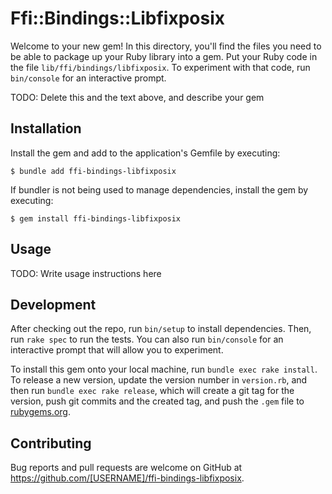 # Ffi::Bindings::Libfixposix

Welcome to your new gem! In this directory, you'll find the files you need to be able to package up your Ruby library into a gem. Put your Ruby code in the file `lib/ffi/bindings/libfixposix`. To experiment with that code, run `bin/console` for an interactive prompt.

TODO: Delete this and the text above, and describe your gem

## Installation

Install the gem and add to the application's Gemfile by executing:

    $ bundle add ffi-bindings-libfixposix

If bundler is not being used to manage dependencies, install the gem by executing:

    $ gem install ffi-bindings-libfixposix

## Usage

TODO: Write usage instructions here

## Development

After checking out the repo, run `bin/setup` to install dependencies. Then, run `rake spec` to run the tests. You can also run `bin/console` for an interactive prompt that will allow you to experiment.

To install this gem onto your local machine, run `bundle exec rake install`. To release a new version, update the version number in `version.rb`, and then run `bundle exec rake release`, which will create a git tag for the version, push git commits and the created tag, and push the `.gem` file to [rubygems.org](https://rubygems.org).

## Contributing

Bug reports and pull requests are welcome on GitHub at https://github.com/[USERNAME]/ffi-bindings-libfixposix.
